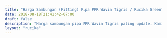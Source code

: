 ```yaml
---
title: "Harga Sambungan (Fitting) Pipa PPR Wavin Tigris / Rucika Green"
date: 2018-08-18T21:41:42+07:00
draft: false
description: "Harga sambungan pipa PPR Wavin Tigris paling update. Kami jual pipa dan fitting PPR Wavin Tigris/Rucika Green siap kirim ke seluruh daerah di Indonesia."
layout: "rucika"
---
```


